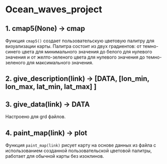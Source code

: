 # Ocean_waves_project

## 1. cmap5(None) -> cmap
Функция `cmap5()` создает пользовательскую цветовую палитру для визуализации карты. Палитра состоит из двух градиентов: от темно-синего цвета для минимального значения до белого для нулевого значения и от желто-зеленого цвета для нулевого значения до темно-зеленого для максимального значения.

## 2. give_description(link) -> [DATA, [lon_min, lon_max, lat_min, lat_max] ]

## 3. give_data(link) -> DATA

Настроено для grd файлов.

## 4. paint_map(link) -> plot

Функция `paint_map(link)` рисует карту на основе данных из файла с использованием созданной пользовательской цветовой палитры, работает для обычной карты без изоклинов.


